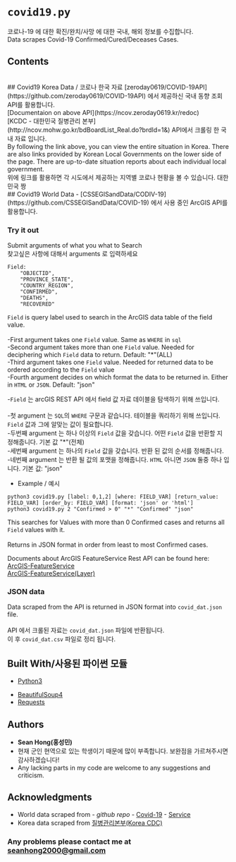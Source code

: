 # `covid19.py`
코로나-19 에 대한 확진/완치/사망 에 대한 국내, 해외 정보를 수집합니다. <br />
Data scrapes Covid-19 Confirmed/Cured/Deceases Cases.
## Contents 

<br />
## Covid19 Korea Data / 코로나 한국 자료
[zeroday0619/COVID-19API](https://github.com/zeroday0619/COVID-19API) 에서 제공하신 국내 동향 조회 API를 활용합니다. <br />  
[Documentaion on above API](https://ncov.zeroday0619.kr/redoc) <br />
[KCDC - 대한민국 질병관리 본부](http://ncov.mohw.go.kr/bdBoardList_Real.do?brdId=1&) API에서 크롤링 한 국내 자료 입니다. <br />  
By following the link above, you can view the entire situation in Korea. There are also links provided by Korean Local Governments on the lower side of the page.
There are up-to-date situation reports about each individual local government. <br />  
위에 링크를 활용하면 각 시도에서 제공하는 지역별 코로나 현황을 볼 수 있습니다. 대한민국 짱

<br />  
## Covid19 World Data
- [CSSEGISandData/CODIV-19](https://github.com/CSSEGISandData/COVID-19) 에서 사용 중인 ArcGIS API를 활용합니다.

### Try it out
Submit arguments of what you what to Search<br />
찾고싶은 사항에 대해서 arguments 로 입력하세요<br />
```
Field: 
    "OBJECTID",
    "PROVINCE_STATE",
    "COUNTRY_REGION",
    "CONFIRMED",
    "DEATHS",
    "RECOVERED"
```
`Field` is query label used to search in the ArcGIS data table of the field value.<br /><br />
-First argument takes one `Field` value. Same as `WHERE` in `sql`<br />
-Second argument takes more than one `Field` value. Needed for deciphering which `Field` data to return. Default: "*"(ALL)<br />
-Third argument takes  one `Field` value. Needed for returned data to be ordered according to the `Field` value<br />
-Fourth argument decides on which format the data to be returned in. Either in `HTML` or `JSON`. Default: "json"<br />

-`Field` 는 arcGIS REST API 에서 field 값 자료 데이블을 탐색하기 위해 쓰입니다.<br /><br />
-첫 argument 는 `SQL`의 `WHERE` 구문과 같습니다. 테이블을 쿼리하기 위해 쓰입니다. `Field` 값과 그에 알맞는 값이 필요합니다. <br />
-두번째 argument 는 하나 이상의 `Field` 값을 갖습니다. 어떤 `Field` 값을 반환할 지 정해줍니다. 기본 값 "*"(전체) <br />
-세번째 argument 는 하나의 `Field` 값을 갖습니다. 반환 된 값의 순서를 정해줍니다. <br />
-네번째 argument 는 반환 될 값의 포맷을 정해줍니다. `HTML` 아니면 `JSON` 둘중 하나 입니다. 기본 값: "json"<br />


* Example / 예시
```
python3 covid19.py [label: 0,1,2] [where: FIELD_VAR] [return_value: FIELD_VAR] [order_by: FIELD_VAR] [format: 'json' or 'html']
python3 covid19.py 2 "Confirmed > 0" "*" "Confirmed" "json"
```
This searches for Values with more than 0 Confirmed cases and returns all `Field` values with it.<br /><br />
Returns in JSON format in order from least to most Confirmed cases.<br />

Documents about ArcGIS FeatureService Rest API can be found here:<br />
[ArcGIS-FeatureService](https://developers.arcgis.com/rest/services-reference/feature-service.htm)<br />
[ArcGIS-FeatureService(Layer)](https://developers.arcgis.com/rest/services-reference/query-feature-service-layer-.htm)<br />


### JSON data
 Data scraped from the API is returned in JSON format into `covid_dat.json` file.<br /><br />
 API 에서 크롤된 자료는 `covid_dat.json` 파일에 반환됩니다.<br />
 이 후 `covid_dat.csv` 파일로 정리 됩니다.
## Built With/사용된 파이썬 모듈
* [Python3](https://www.python.org/doc)
- [BeautifulSoup4](https://www.crummy.com/software/BeautifulSoup/bs4/doc/) 
- [Requests](https://requests.readthedocs.io/en/master/)

## Authors

* **Sean Hong(홍성민)** 
* 현재 군인 현역으로 있는 학생이기 때문에 많이 부족합니다. 보완점을 가르쳐주시면 감사하겠습니다!
* Any lacking parts in my code are welcome to any suggestions and criticism.

## Acknowledgments

* World data scraped from - *github repo* - [Covid-19](https://github.com/CSSEGISandData/COVID-19) - [Service](https://services1.arcgis.com/0MSEUqKaxRlEPj5g/arcgis/rest/services/ncov_cases/FeatureServer)
* Korea data scraped from [질병관리본부(Korea CDC)](http://ncov.mohw.go.kr/index_main.jsp)

### Any problems please contact me at [seanhong2000@gmail.com](seanhong2000@gmail.com)
